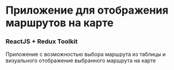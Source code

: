 # Приложение для отображения маршрутов на карте

### ReactJS + Redux Toolkit

Приложение с возможностью выбора маршрута из таблицы и визуального отображение выбранного маршрута на карте
